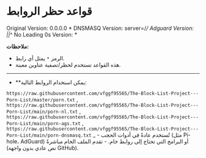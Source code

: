 # قواعد حظر الروابط

Original Version: 0.0.0.0 *
DNSMASQ Version: server=/*/
Adguard Version: ||*^
No Leading 0s Version: *

**ملاحظات:**
- الرمز `*` يمثل أي رابط.
- هذه القواعد تستخدم لحظر/تصفية عناوين معينة.
-------

   - **يمكن استخدام الروابط التالية:
     
   `https://raw.githubusercontent.com/vfggf95565/The-Block-List-Project---Porn-List/master/porn.txt` ,
   `https://raw.githubusercontent.com/vfggf95565/The-Block-List-Project---Porn-List/main/porn-nl.txt` ,
   `https://raw.githubusercontent.com/vfggf95565/The-Block-List-Project---Porn-List/main/porn-ags.txt` ,
   `https://raw.githubusercontent.com/vfggf95565/The-Block-List-Project---Porn-List/main/porn-dnsmasq.txt`
_
     - تُستخدم عادةً في أدوات الحجب (مثل Pi-hole، AdGuard) أو البرامج التي تحتاج إلى روابط خام.
     - تقدم الملف الخام مباشرةً (نص عادي بدون واجهة GitHub).
     
